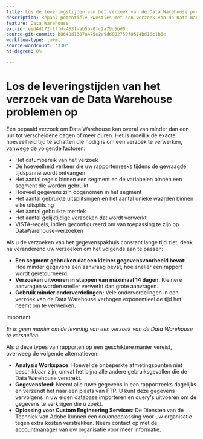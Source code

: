 ```yaml
---
title: Los de leveringstijden van het verzoek van de Data Warehouse problemen op
description: Bepaal potentiële kwesties met een verzoek van de Data Warehouse dat leveringstijden kan verlengen.
feature: Data Warehouse
exl-id: eed4d172-fffd-453f-ab5b-0fc2a79d5bd0
source-git-commit: b8640d1387a475e2a9dd082759f0514bd18c1b6e
workflow-type: tm+mt
source-wordcount: '330'
ht-degree: 0%

---
```


# Los de leveringstijden van het verzoek van de Data Warehouse problemen op

Een bepaald verzoek om Data Warehouse kan overal van minder dan een uur tot verscheidene dagen of meer duren. Het is moeilijk de exacte hoeveelheid tijd te schatten die nodig is om een verzoek te verwerken, vanwege de volgende factoren:

* Het datumbereik van het verzoek
* De hoeveelheid verkeer die uw rapportenreeks tijdens de gevraagde tijdspanne wordt ontvangen
* Het aantal regels binnen een segment en de variabelen binnen een segment die worden gebruikt
* Hoeveel gegevens zijn opgenomen in het segment
* Het aantal gebruikte uitsplitsingen en het aantal unieke waarden binnen elke uitsplitsing
* Het aantal gebruikte metriek
* Het aantal gelijktijdige verzoeken dat wordt verwerkt
* VISTA-regels, indien geconfigureerd om van toepassing te zijn op DataWarehouse-verzoeken

Als u de verzoeken van het gegevenspakhuis constant lange tijd ziet, denk na veranderend uw verzoeken om het volgende aan te passen:

* **Een segment gebruiken dat een kleiner gegevensvoorbeeld bevat**: Hoe minder gegevens een aanvraag bevat, hoe sneller een rapport wordt geretourneerd.
* **Verzoeken uitvoeren in stappen van maximaal 14 dagen**: Kleinere aanvragen worden sneller verwerkt dan grote aanvragen.
* **Gebruik minder onderverdelingen:** Vele onderverdelingen in een verzoek van de Data Warehouse verhogen exponentieel de tijd het neemt om te verwerken.

>[!IMPORTANT]
>
> *Er is geen manier om de levering van een verzoek van de Data Warehouse te versnellen.*

Als u deze types van rapporten op een geschiktere manier vereist, overweeg de volgende alternatieven:

* **Analysis Workspace**: Hoewel de onbeperkte afmetingspunten niet beschikbaar zijn, omvat het bijna alle andere gebruiksgevallen die de Data Warehouse verstrekt.
* **Gegevensfeed**: Neemt alle ruwe gegevens in een rapportreeks dagelijks en verzendt het naar een plaats van FTP. U kunt deze gegevens vervolgens in uw eigen database importeren en query&#39;s uitvoeren om de gegevens te verkrijgen die u zoekt.
* **Oplossing voor Custom Engineering Services**: De Diensten van de Techniek van Adobe kunnen een douaneoplossing voor uw organisatie tegen extra kosten verstrekken. Neem contact op met de accountmanager van uw organisatie voor meer informatie.
